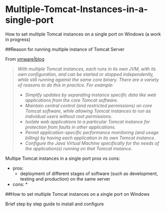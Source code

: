 # Multiple-Tomcat-Instances-in-a-single-port
How to set multiple Tomcat instances on a single port on Windows (a work in progress)

##Reason for running multiple instance of Tomcat Server

From [vmware|blog](http://blogs.vmware.com/vfabric/2012/10/5-scenarios-and-best-practices-for-running-multiple-instances-of-tomcat-or-tc-server.html)
>*With multiple Tomcat instances, each runs in its own JVM, with its own configuration, and can be started or stopped independently, while still running against the same core binary. There are a variety of reasons to do this in practice. For example:*
>  * *Simplify updates by separating instance specific data like web applications from the core Tomcat software.*
>  * *Maintain central control (and restricted permissions) on core Tomcat software, while allowing Tomcat instances to run as individual users without root permissions.*
>  * *Isolate web applications to a particular Tomcat instance for protection from faults in other applications.*
>  * *Permit application-specific performance monitoring (and usage billing) by having each application in its own Tomcat instance.*
>  * *Configure the Java Virtual Machine specifically for the needs of the application(s) running on that Tomcat instance.*


Multipe Tomcat instances in a single port pros vs cons:
  * pros:
    * deployment of different stages of software (such as development, testing and production) on the same server 
  * cons:
    * 

##How to set multiple Tomcat instances on a single port on Windows

Brief step by step guide to install and configure
